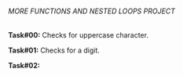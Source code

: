 ###### MORE FUNCTIONS AND NESTED LOOPS PROJECT

**Task#00:** Checks for uppercase character.

**Task#01:** Checks for a digit.

**Task#02:** 
